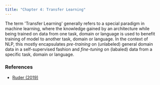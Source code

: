 ```yaml
---
title: "Chapter 4: Transfer Learning"
---
```

The term 'Transfer Learning' generally refers to a special paradigm in machine learning, where the knowledge gained by an architecture while being trained on data from one task, domain or language is used to benefit training of model to another task, domain or language. In the context of NLP, this mostly encapsulates _pre-training_ on (unlabeled) general domain data in a self-supervised fashion and _fine-tuning_ on (labaled) data from a specific task, domain or language.

<!--more-->

### References 

- [Ruder (2019)](https://ruder.io/thesis/)
